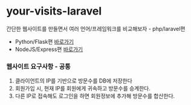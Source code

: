 # your-visits-laravel
간단한 웹사이트를 만들면서 여러 언어/프레임워크를 비교해보자 - php/laravel편
- Python/Flask편 [바로가기](https://github.com/Guest-01/your-visits-flask)
- NodeJS/Express편 [바로가기](https://github.com/Guest-01/your-visits-express)

### 웹사이트 요구사항 - 공통
1. 클라이언트의 IP를 기반으로 방문수를 DB에 저장한다
2. 회원가입 시, 현재 IP를 회원에게 귀속하고 방문수를 승계한다.
3. 다른 IP로 접속해도 로그인을 하면 회원정보에 추가해 방문수를 합산한다.
